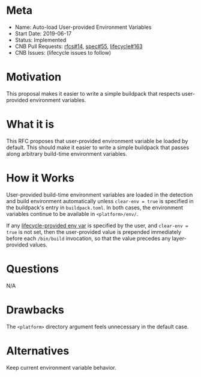 # Meta
[meta]: #meta
- Name: Auto-load User-provided Environment Variables
- Start Date: 2019-06-17
- Status: Implemented
- CNB Pull Requests: [rfcs#14](https://github.com/buildpacks/rfcs/pull/14), [spec#55](https://github.com/buildpacks/spec/pull/55), [lifecycle#163](https://github.com/buildpacks/lifecycle/pull/163)
- CNB Issues: (lifecycle issues to follow)


# Motivation
[motivation]: #motivation

This proposal makes it easier to write a simple buildpack that respects user-provided environment variables.

# What it is
[what-it-is]: #what-it-is

This RFC proposes that user-provided environment variable be loaded by default. This should make it easier to write a simple buildpack that passes along arbitrary build-time environment variables.

# How it Works
[how-it-works]: #how-it-works

User-provided build-time environment variables are loaded in the detection and build environment automatically unless `clear-env = true` is specified in the buildpack's entry in `buildpack.toml`. In both cases, the environment variables continue to be available in `<platform>/env/`.

If any [lifecycle-provided env var](https://github.com/buildpacks/spec/blob/main/buildpack.md#provided-by-the-lifecycle) is specified by the user, and `clear-env = true` is not set, then the user-provided value is prepended immediately before each `/bin/build` invocation, so that the value precedes any layer-provided values.

# Questions
[questions]: #questions

N/A

# Drawbacks
[drawbacks]: #drawbacks

The `<platform>` directory argument feels unnecessary in the default case.

# Alternatives
[alternatives]: #alternatives

Keep current environment variable behavior.
